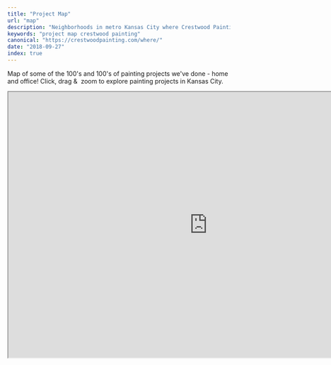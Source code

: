 ```yaml
---
title: "Project Map"
url: "map"
description: "Neighborhoods in metro Kansas City where Crestwood Painting has worked"
keywords: "project map crestwood painting"
canonical: "https://crestwoodpainting.com/where/"
date: "2018-09-27"
index: true
---
```


Map of some of the 100's and 100's of painting projects we've done - home and office! Click, drag &  zoom to explore painting projects in Kansas City.

<div class="map">
  <iframe src="https://www.google.com/maps/d/u/1/embed?mid=1bQKO00HkHa5JZfalLi7V62sn5JU" width="900" height="600" class="map"></iframe>
</div>

<!-- 
This code from Upwork John:

<script src="https://maps.googleapis.com/maps/api/js?key=AIzaSyCH3qR-k7nuCg5gXBwAr_A7AoLkVdE6mO4&amp;callback=initMap" async defer=""></script>
  
<script src="https://developers.google.com/maps/documentation/javascript/examples/markerclusterer/markerclusterer.js"></script>

Map of some of the 100's and 100's of painting projects we've done - home and office! Click, drag &  zoom to explore painting projects in Kansas City.

<iframe src="https://www.google.com/maps/d/u/0/embed?mid=1bQKO00HkHa5JZfalLi7V62sn5JU" width="1200" height="600"><span data-mce-type="bookmark" style="display: inline-block; width: 0px; overflow: hidden; line-height: 0;" class="mce_SELRES_start">﻿</span></iframe> -->

